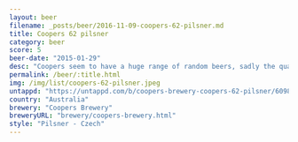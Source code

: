 ```yaml
---
layout: beer
filename: _posts/beer/2016-11-09-coopers-62-pilsner.md
title: Coopers 62 pilsner
category: beer
score: 5
beer-date: "2015-01-29"
desc: "Coopers seem to have a huge range of random beers, sadly the quality varies quite a bit"
permalink: /beer/:title.html
img: /img/list/coopers-62-pilsner.jpeg
untappd: "https://untappd.com/b/coopers-brewery-coopers-62-pilsner/6098"
country: "Australia"
brewery: "Coopers Brewery"
breweryURL: "brewery/coopers-brewery.html"
style: "Pilsner - Czech"
---
```


